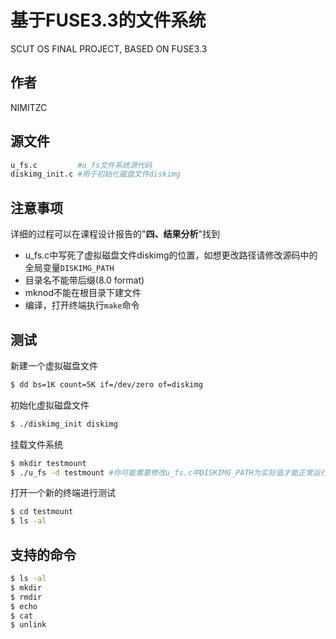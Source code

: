 # 基于FUSE3.3的文件系统

SCUT OS FINAL PROJECT, BASED ON FUSE3.3 

## 作者
NIMITZC

## 源文件
```bash
u_fs.c         #u_fs文件系统源代码
diskimg_init.c #用于初始化磁盘文件diskimg
```
## 注意事项
详细的过程可以在课程设计报告的"**四、结果分析**"找到
+ u_fs.c中写死了虚拟磁盘文件diskimg的位置，如想更改路径请修改源码中的全局变量`DISKIMG_PATH`
+ 目录名不能带后缀(8.0 format)
+ mknod不能在根目录下建文件
+ 编译，打开终端执行`make`命令

## 测试
新建一个虚拟磁盘文件
```bash
$ dd bs=1K count=5K if=/dev/zero of=diskimg
```

初始化虚拟磁盘文件
```bash
$ ./diskimg_init diskimg
```

挂载文件系统
```bash
$ mkdir testmount
$ ./u_fs -d testmount #你可能需要修改u_fs.c中DISKIMG_PATH为实际值才能正常运行
```

打开一个新的终端进行测试
```bash
$ cd testmount
$ ls -al
```


## 支持的命令
```bash
$ ls -al
$ mkdir
$ rmdir
$ echo
$ cat
$ unlink
```
